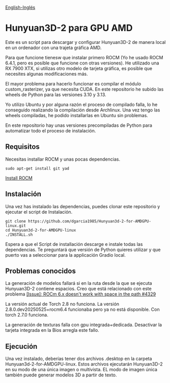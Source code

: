 [English-Inglés](README.md)
# Hunyuan3D-2 para GPU AMD
Este es un script para descargar y configurar Hunyuan3D-2 de manera local en un ordenador con una trajeta gráfica AMD.

Para que funcione tienesw que instalar primero ROCM (Yo he usado ROCM 6.4.1, pero es posible que funcione con otras versiones). He utilizado una RX 7900 XTX, si utilizas otro modelo de tarjeta gráfica, es posible que necesites algunas modificaciones más.

El mayor problema para hacerlo funcionar es compilar el módulo custom_rasterizer, ya que necesita CUDA. En este repositorio he subido las wheels de Python para las versiones 3.10 y 3.13.

Yo utilizo Ubuntu y por alguna razón el proceso de compilado falla, lo he conseguido realizando la compilación desde Archlinux. Una vez tengo las wheels compiladas, he podido installarlas en Ubuntu sin problemas.

En este repositorio hay unas versiones precompiladas de Python para automatizar todo el proceso de instalación.

## Requisitos

Necesitas installar ROCM y unas pocas dependencias.
```
sudo apt-get install git yad
```

[Install ROCM](https://rocm.docs.amd.com/projects/install-on-linux/en/latest/install/quick-start.html)

## Instalación
Una vez has instalado las dependencias, puedes clonar este repositorio y ejecutar el script de Instalación.

```
git clone https://github.com/dgarcia1985/Hunyuan3d-2-for-AMDGPU-linux.git
cd Hunyuan3d-2-for-AMDGPU-linux
./INSTALL.sh
```

Espera a que el Script de installación descarge e instale todas las dependencias.
Te preguntará que versión de Python quieres utilizar y que puerto vas a seleccionar para la applicación Gradio local.
## Problemas conocidos
La generación de modelos fallará si en la ruta desde la que se ejecuta Hunyuan3D-2 contiene espacios. Creo que está relacionado con este problema [[Issue]: ROCm 6.x doesn't work with space in the path #4329
](https://github.com/ROCm/ROCm/issues/4329)

La versión actual de Torch 2.8 no funciona. La versión 2.8.0.dev20250525+rocm6.4 funcionaba pero ya no está disponible. Con torch 2.7.0 funciona.

La generación de texturas falla con gpu integrada+dedicada. Desactivar la tarjeta integrada en la Bios arregla este fallo.

## Ejecución
Una vez instalado, deberías tener dos archivos .desktop en la carpeta Hunyuan3d-2-for-AMDGPU-linux.
Estos archivos ejecutarán Hunyuan3D-2 en su modo de una única imagen o multivista. EL modo de imagen única también puede generar modelos 3D a partir de texto.
